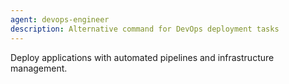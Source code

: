 ```yaml
---
agent: devops-engineer
description: Alternative command for DevOps deployment tasks
---
```


Deploy applications with automated pipelines and infrastructure management.
